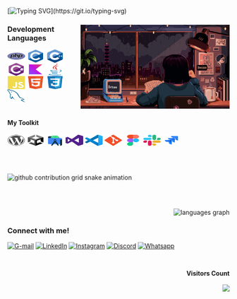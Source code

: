 [![Typing SVG](https://readme-typing-svg.herokuapp.com/?weight=200&&size=25&pause=1000&color=6B378E&random=false&width=524&lines=Hey,+My+name+is+Kaio+Novaes;I'm+22+years+old;I+am+from+Maceio,+AL+and+Study+Computer+Science;Be+Welcome!)](https://git.io/typing-svg) 

<div height="190px">
  <img align="right" alt="" height="190px" src="./src/study.gif">
  
  <h3 align="left"> Development Languages </h3>
  
  <div align="left">
    <img align="center" alt="Kaio-PHP" height="30" width="40" src="https://raw.githubusercontent.com/devicons/devicon/master/icons/php/php-original.svg" >
    <img align="center" alt="Kaio-C" height="30" width="40" src="https://raw.githubusercontent.com/devicons/devicon/master/icons/c/c-original.svg">
    <img align="center" alt="Kaio-C++" height="30" width="40" src="https://raw.githubusercontent.com/devicons/devicon/master/icons/cplusplus/cplusplus-original.svg">
    <img align="center" alt="Kaio-Csharp" height="30" width="40" src="https://raw.githubusercontent.com/devicons/devicon/master/icons/csharp/csharp-original.svg">
    <img align="center" alt="Kaio-Kotlin" height="30" width="40" src="https://raw.githubusercontent.com/devicons/devicon/master/icons/kotlin/kotlin-original.svg">
    <img align="center" alt="Kaio-Java" height="30" width="40" src="https://raw.githubusercontent.com/devicons/devicon/master/icons/java/java-original.svg">
    <img align="center" alt="Kaio-Js" height="30" width="40" src="https://raw.githubusercontent.com/devicons/devicon/master/icons/javascript/javascript-plain.svg">
    <img align="center" alt="Kaio-HTML" height="30" width="40" src="https://raw.githubusercontent.com/devicons/devicon/master/icons/html5/html5-original.svg">
    <img align="center" alt="Kaio-CSS" height="30" width="40" src="https://raw.githubusercontent.com/devicons/devicon/master/icons/css3/css3-original.svg">
    <img align="center" alt="Kaio-Java" height="30" width="40" src="https://raw.githubusercontent.com/devicons/devicon/master/icons/mysql/mysql-original.svg">
  </div>
  <div style="display: inline_block"><br>
    <h4 align="left"> My Toolkit </h3>
    <img align="center" alt="Kaio-WordPress" height="25" width="40" src="https://raw.githubusercontent.com/devicons/devicon/master/icons/wordpress/wordpress-plain.svg">
    <img align="center" alt="Kaio-Unity" height="25" width="40" src="https://raw.githubusercontent.com/devicons/devicon/master/icons/unity/unity-original.svg">
    <img align="center" alt="Kaio-AndroidStudio" height="25" width="40" src="https://raw.githubusercontent.com/devicons/devicon/master/icons/androidstudio/androidstudio-original.svg">
    <img align="center" alt="Kaio-VisualStudio" height="25" width="40" src="https://raw.githubusercontent.com/devicons/devicon/master/icons/visualstudio/visualstudio-plain.svg">
    <img align="center" alt="Kaio-Vscode" height="25" width="40" src="https://raw.githubusercontent.com/devicons/devicon/master/icons/vscode/vscode-original.svg">
    <img align="center" alt="Kaio-Git" height="25" width="40" src="https://raw.githubusercontent.com/devicons/devicon/master/icons/git/git-original.svg">
    <img align="center" alt="Kaio-Figma" height="25" width="40" src="https://raw.githubusercontent.com/devicons/devicon/master/icons/figma/figma-original.svg">
    <img align="center" alt="Kaio-Slack" height="25" width="40" src="https://raw.githubusercontent.com/devicons/devicon/master/icons/slack/slack-original.svg">
    <img align="center" alt="Kaio-Jira" height="25" width="40" src="https://raw.githubusercontent.com/devicons/devicon/master/icons/jira/jira-original.svg">
  </div>
</div>

<br><br>

<picture align="center">
  <source media="(prefers-color-scheme: dark)" srcset="https://raw.githubusercontent.com/KaioNovaes/KaioNovaes/output/github-contribution-grid-snake-dark.svg">
  <source media="(prefers-color-scheme: light)" srcset="https://raw.githubusercontent.com/KaioNovaes/KaioNovaes/output/github-contribution-grid-snake-dark.svg">
  <img align="center" alt="github contribution grid snake animation" src="https://raw.githubusercontent.com/KaioNovaes/KaioNovaes/output/github-contribution-grid-  snake.svg">
</picture>

<br><br>

<div align="right">
  <img src="https://github-readme-stats.vercel.app/api/top-langs?username=KaioNovaes&locale=en&hide_title=true&layout=compact&card_width=320&langs_count=8&theme=dracula&hide_border=true" height="145" alt="languages graph"  />
</div>

<div>
  <h3 align="left">Connect with me!</h3>
  
  [![G-mail](https://img.shields.io/badge/-Gmail-000?style=for-the-badge&logo=gmail&logoColor=bd93f9&color=282a36)](mailto:kaionicollas1515@gmail.com)
  [![LinkedIn](https://img.shields.io/badge/-LinkedIn-000?style=for-the-badge&logo=linkedin&logoColor=bd93f9&color=282a36)](https://www.linkedin.com/in/mari4souza/)
  [![Instagram](https://img.shields.io/badge/-Instagram-000?style=for-the-badge&logo=instagram&logoColor=bd93f9&color=282a36)](https://www.instagram.com/kaionovaees/)
  [![Discord](https://img.shields.io/badge/-Discord-000?style=for-the-badge&logo=discord&logoColor=bd93f9&color=282a36)](https://discord.gg/KetQwDGd)
  [![Whatsapp](https://img.shields.io/badge/-Whatsapp-000?style=for-the-badge&logo=whatsapp&logoColor=bd93f9&color=282a36)](https://discord.gg/KetQwDGd)
  
  <div align="right">
    <br>
      <p><b>Visitors Count</b></p>  
      <p><img align="center" src="https://profile-counter.glitch.me/{KaioNovaes}/count.svg" /></p> 
    <br>
  </div>
</div>
